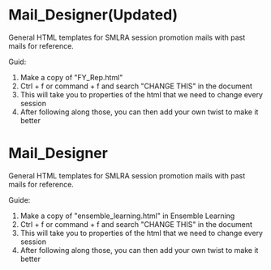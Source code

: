 # Mail_Designer(Updated)
General HTML templates for SMLRA session promotion mails with past mails for reference.

Guid:

1. Make a copy of "FY_Rep.html"
2. Ctrl + f or command + f and search "CHANGE THIS" in the document
3. This will take you to properties of the html that we need to change every session
4. After following along those, you can then add your own twist to make it better



# Mail_Designer
General HTML templates for SMLRA session promotion mails with past mails for reference.

Guide:

1. Make a copy of "ensemble_learning.html" in Ensemble Learning
2. Ctrl + f or command + f and search "CHANGE THIS" in the document
3. This will take you to properties of the html that we need to change every session
4. After following along those, you can then add your own twist to make it better
